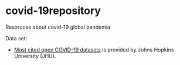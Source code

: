 # covid-19repository
Resoruces about covid-19 global pandemia

Data set:

- [Most cited open COVID-19 datasets](https://github.com/CSSEGISandData/COVID-19) is provided by Johns Hopkins University (JHU).
 
